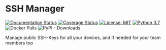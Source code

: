 # SSH Manager

[![Documentation Status](https://readthedocs.org/projects/sshmanager/badge/?version=latest)](https://sshmanager.readthedocs.io/en/latest/?badge=latest)
[![Coverage Status](https://coveralls.io/repos/github/eieste/sshmanager/badge.svg?branch=development)](https://coveralls.io/github/eieste/sshmanager?branch=development)
[![License: MIT](https://img.shields.io/badge/License-MIT-yellow.svg)](https://opensource.org/licenses/MIT)
[![Python 3.7](https://img.shields.io/badge/python-3.7-green.svg)](https://www.python.org/downloads/release/python-360/)
![Docker Pulls](https://img.shields.io/docker/pulls/eieste/sshmanager)
![PyPI - Downloads](https://img.shields.io/pypi/dm/sshmanager)

Manage public SSH-Keys for all your devices, and if needed for your team members too

